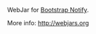 WebJar for [Bootstrap Notify](https://github.com/mouse0270/bootstrap-notify).

More info: http://webjars.org
